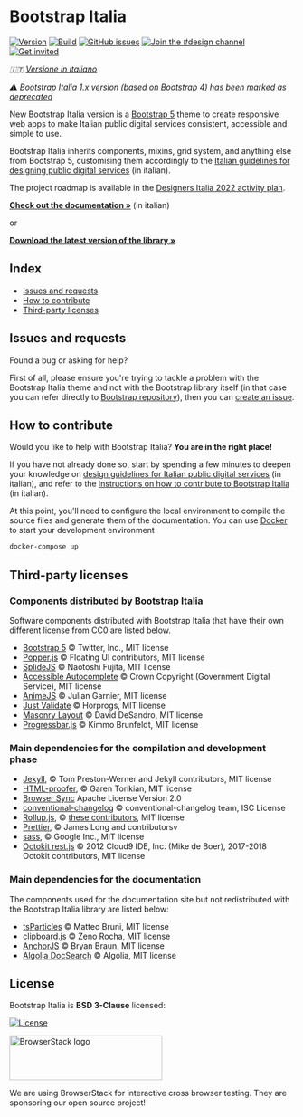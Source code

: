 # Bootstrap Italia

[![Version](https://img.shields.io/npm/v/bootstrap-italia.svg?logo=npm)](https://www.npmjs.com/package/bootstrap-italia)
[![Build](https://github.com/italia/bootstrap-italia/actions/workflows/build.yml/badge.svg)](https://github.com/italia/bootstrap-italia/actions)
[![GitHub issues](https://img.shields.io/github/issues/italia/bootstrap-italia.svg)](https://github.com/italia/bootstrap-italia/issues)
[![Join the #design channel](https://img.shields.io/badge/Slack%20channel-%23design-blue.svg)](https://developersitalia.slack.com/messages/C7VPAUVB3/)
[![Get invited](https://slack.developers.italia.it/badge.svg)](https://slack.developers.italia.it/)

_🇮🇹 [Versione in italiano](README.md)_

_⚠️ [Bootstrap Italia 1.x version (based on Bootstrap 4) has been marked as deprecated](https://github.com/italia/bootstrap-italia/tree/1.x)_

New Bootstrap Italia version is a [Bootstrap 5](https://getbootstrap.com/docs/5.2/getting-started/introduction/) theme to create responsive web apps to make Italian public digital services consistent, accessible and simple to use.

Bootstrap Italia inherits components, mixins, grid system, and anything else from Bootstrap 5, customising them accordingly to the [Italian guidelines for designing public digital services](https://designers.italia.it/linee-guida/) (in italian).

The project roadmap is available in the [Designers Italia 2022 activity plan](https://designers.italia.it/piano-attivita/).

**[Check out the documentation »](https://italia.github.io/bootstrap-italia/)** (in italian)

or

**[Download the latest version of the library »](https://github.com/italia/bootstrap-italia/releases)**

## Index

- [Issues and requests](#issues-and-requests)
- [How to contribute](#how-to-contribute)
- [Third-party licenses](#third-party-licenses)

## Issues and requests

Found a bug or asking for help?

First of all, please ensure you're trying to tackle a problem with the Bootstrap Italia theme and not with the Bootstrap library itself (in that case you can refer directly to [Bootstrap repository](https://github.com/twbs/bootstrap)), then
you can [create an issue](https://github.com/italia/bootstrap-italia/issues).

## How to contribute

Would you like to help with Bootstrap Italia? **You are in the right place!**

If you have not already done so, start by spending a few minutes to deepen your knowledge on [design guidelines for Italian public digital services](https://designers.italia.it/linee-guida) (in italian), and refer to the [instructions on how to contribute to Bootstrap Italia](https://github.com/italia/bootstrap-italia/blob/main/CONTRIBUTING.md) (in italian).

At this point, you'll need to configure the local environment to compile the source files and generate them
of the documentation. You can use [Docker](https://docs.docker.com/get-started/) to start your development environment

```sh
docker-compose up
```

## Third-party licenses

### Components distributed by Bootstrap Italia

Software components distributed with Bootstrap Italia that have their own different license from CC0 are listed below.

- [Bootstrap 5](https://getbootstrap.com) © Twitter, Inc., MIT license
- [Popper.js](https://popper.js.org) © Floating UI contributors, MIT license
- [SplideJS](https://splidejs.com) © Naotoshi Fujita, MIT license
- [Accessible Autocomplete](https://alphagov.github.io/accessible-autocomplete) © Crown Copyright (Government Digital Service), MIT license
- [AnimeJS](https://animejs.com) © Julian Garnier, MIT license
- [Just Validate](https://just-validate.dev) © Horprogs, MIT license
- [Masonry Layout](https://masonry.desandro.com) © David DeSandro, MIT license
- [Progressbar.js](https://kimmobrunfeldt.github.io/progressbar.js) © Kimmo Brunfeldt, MIT license

### Main dependencies for the compilation and development phase

- [Jekyll](https://jekyllrb.com), © Tom Preston-Werner and Jekyll contributors, MIT license
- [HTML-proofer](https://github.com/gjtorikian/html-proofer), © Garen Torikian, MIT license
- [Browser Sync](https://www.browsersync.io/) Apache License Version 2.0
- [conventional-changelog](https://github.com/conventional-changelog/conventional-changelog/) © conventional-changelog team, ISC License
- [Rollup.js](https://rollupjs.org/), © [these contributors](https://github.com/rollup/rollup/graphs/contributors), MIT license
- [Prettier](https://prettier.io/), © James Long and contributorsv
- [sass](https://github.com/sass/dart-sass), © Google Inc., MIT license
- [Octokit rest.js](https://octokit.github.io/rest.js/) © 2012 Cloud9 IDE, Inc. (Mike de Boer), 2017-2018 Octokit contributors, MIT license

### Main dependencies for the documentation

The components used for the documentation site but not redistributed with the Bootstrap Italia library are listed below:

- [tsParticles](https://particles.js.org/) © Matteo Bruni, MIT license
- [clipboard.js](https://clipboardjs.com/) © Zeno Rocha, MIT license
- [AnchorJS](https://www.bryanbraun.com/anchorjs/) © Bryan Braun, MIT license
- [Algolia DocSearch](https://docsearch.algolia.com/) © Algolia, MIT license

## License

Bootstrap Italia is **BSD 3-Clause** licensed:

[![License](https://img.shields.io/github/license/italia/bootstrap-italia.svg)](https://github.com/italia/bootstrap-italia/blob/main/LICENSE)

<a href="https://www.browserstack.com/" target="_blank"><img src="docs/assets/img/browserstack-logo.png" alt="BrowserStack logo" width="270" height="79" /></a>

We are using BrowserStack for interactive cross browser testing. They are sponsoring our open source project!
